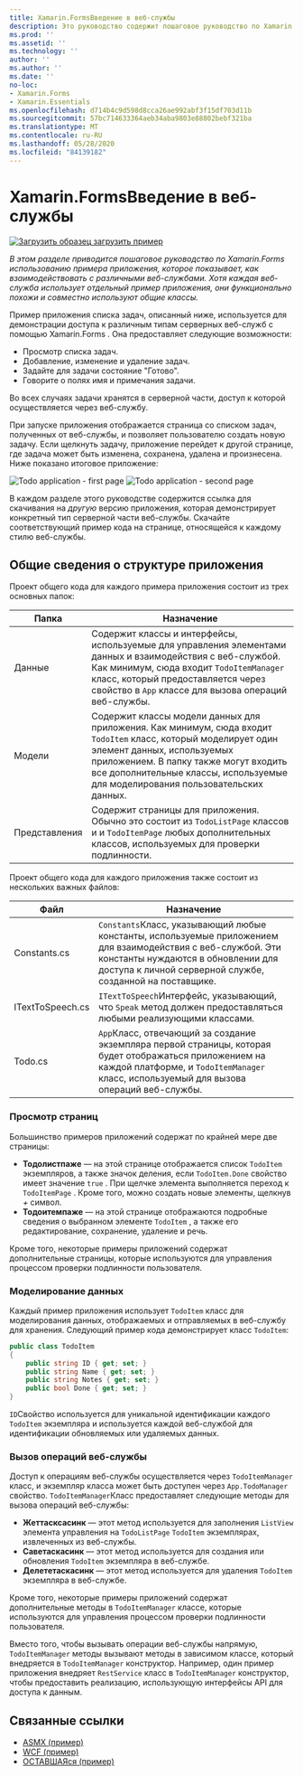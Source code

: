 ```yaml
---
title: Xamarin.FormsВведение в веб-службы
description: Это руководство содержит пошаговое руководство по Xamarin.Forms использованию примера приложения, которое показывает, как взаимодействовать с различными веб-службами. Хотя каждая веб-служба использует отдельный пример приложения, они функционально похожи и совместно используют общие классы.
ms.prod: ''
ms.assetid: ''
ms.technology: ''
author: ''
ms.author: ''
ms.date: ''
no-loc:
- Xamarin.Forms
- Xamarin.Essentials
ms.openlocfilehash: d714b4c9d598d8cca26ae992abf3f15df703d11b
ms.sourcegitcommit: 57bc714633364aeb34aba9803e88802bebf321ba
ms.translationtype: MT
ms.contentlocale: ru-RU
ms.lasthandoff: 05/28/2020
ms.locfileid: "84139182"
---
```

# <a name="xamarinforms-web-services-introduction"></a>Xamarin.FormsВведение в веб-службы

[![Загрузить образец](~/media/shared/download.png) загрузить пример](https://docs.microsoft.com/samples/xamarin/xamarin-forms-samples/webservices-todorest)

_В этом разделе приводится пошаговое руководство по Xamarin.Forms использованию примера приложения, которое показывает, как взаимодействовать с различными веб-службами. Хотя каждая веб-служба использует отдельный пример приложения, они функционально похожи и совместно используют общие классы._

Пример приложения списка задач, описанный ниже, используется для демонстрации доступа к различным типам серверных веб-служб с помощью Xamarin.Forms . Она предоставляет следующие возможности:

- Просмотр списка задач.
- Добавление, изменение и удаление задач.
- Задайте для задачи состояние "Готово".
- Говорите о полях имя и примечания задачи.

Во всех случаях задачи хранятся в серверной части, доступ к которой осуществляется через веб-службу.

При запуске приложения отображается страница со списком задач, полученных от веб-службы, и позволяет пользователю создать новую задачу. Если щелкнуть задачу, приложение перейдет к другой странице, где задача может быть изменена, сохранена, удалена и произнесена. Ниже показано итоговое приложение:

![](introduction-images/app-example-1.png "Todo application - first page")
![](introduction-images/app-example-2.png "Todo application - second page")

В каждом разделе этого руководстве содержится ссылка для скачивания на *другую* версию приложения, которая демонстрирует конкретный тип серверной части веб-службы. Скачайте соответствующий пример кода на странице, относящейся к каждому стилю веб-службы.

## <a name="understand-the-application-anatomy"></a>Общие сведения о структуре приложения

Проект общего кода для каждого примера приложения состоит из трех основных папок:

|Папка|Назначение|
|--- |--- |
|Данные|Содержит классы и интерфейсы, используемые для управления элементами данных и взаимодействия с веб-службой. Как минимум, сюда входит `TodoItemManager` класс, который предоставляется через свойство в `App` классе для вызова операций веб-службы.|
|Модели|Содержит классы модели данных для приложения. Как минимум, сюда входит `TodoItem` класс, который моделирует один элемент данных, используемых приложением. В папку также могут входить все дополнительные классы, используемые для моделирования пользовательских данных.|
|Представления|Содержит страницы для приложения. Обычно это состоит из `TodoListPage` классов и и `TodoItemPage` любых дополнительных классов, используемых для проверки подлинности.|

Проект общего кода для каждого приложения также состоит из нескольких важных файлов:

|Файл|Назначение|
|--- |--- |
|Constants.cs|`Constants`Класс, указывающий любые константы, используемые приложением для взаимодействия с веб-службой. Эти константы нуждаются в обновлении для доступа к личной серверной службе, созданной на поставщике.|
|ITextToSpeech.cs|`ITextToSpeech`Интерфейс, указывающий, что `Speak` метод должен предоставляться любыми реализующими классами.|
|Todo.cs|`App`Класс, отвечающий за создание экземпляра первой страницы, которая будет отображаться приложением на каждой платформе, и `TodoItemManager` класс, используемый для вызова операций веб-службы.|

### <a name="view-pages"></a>Просмотр страниц

Большинство примеров приложений содержат по крайней мере две страницы:

- **Тодолистпаже** — на этой странице отображается список `TodoItem` экземпляров, а также значок деления, если `TodoItem.Done` свойство имеет значение `true` . При щелчке элемента выполняется переход к `TodoItemPage` . Кроме того, можно создать новые элементы, щелкнув *+* символ.
- **Тодоитемпаже** — на этой странице отображаются подробные сведения о выбранном элементе `TodoItem` , а также его редактирование, сохранение, удаление и речь.

Кроме того, некоторые примеры приложений содержат дополнительные страницы, которые используются для управления процессом проверки подлинности пользователя.

### <a name="model-the-data"></a>Моделирование данных

Каждый пример приложения использует `TodoItem` класс для моделирования данных, отображаемых и отправляемых в веб-службу для хранения. Следующий пример кода демонстрирует класс `TodoItem`:

```csharp
public class TodoItem
{
    public string ID { get; set; }
    public string Name { get; set; }
    public string Notes { get; set; }
    public bool Done { get; set; }
}
```

`ID`Свойство используется для уникальной идентификации каждого `TodoItem` экземпляра и используется каждой веб-службой для идентификации обновляемых или удаляемых данных.

### <a name="invoke-web-service-operations"></a>Вызов операций веб-службы

Доступ к операциям веб-службы осуществляется через `TodoItemManager` класс, и экземпляр класса может быть доступен через `App.TodoManager` свойство. `TodoItemManager`Класс предоставляет следующие методы для вызова операций веб-службы:

- **Жеттасксасинк** — этот метод используется для заполнения `ListView` элемента управления на `TodoListPage` `TodoItem` экземплярах, извлеченных из веб-службы.
- **Саветаскасинк** — этот метод используется для создания или обновления `TodoItem` экземпляра в веб-службе.
- **Делететаскасинк** — этот метод используется для удаления `TodoItem` экземпляра в веб-службе.

Кроме того, некоторые примеры приложений содержат дополнительные методы в `TodoItemManager` классе, которые используются для управления процессом проверки подлинности пользователя.

Вместо того, чтобы вызывать операции веб-службы напрямую, `TodoItemManager` методы вызывают методы в зависимом классе, который внедряется в `TodoItemManager` конструктор. Например, один пример приложения внедряет `RestService` класс в `TodoItemManager` конструктор, чтобы предоставить реализацию, использующую интерфейсы API для доступа к данным.

## <a name="related-links"></a>Связанные ссылки

- [ASMX (пример)](https://docs.microsoft.com/samples/xamarin/xamarin-forms-samples/webservices-todoasmx)
- [WCF (пример)](https://docs.microsoft.com/samples/xamarin/xamarin-forms-samples/webservices-todowcf)
- [ОСТАВШАЯся (пример)](https://docs.microsoft.com/samples/xamarin/xamarin-forms-samples/webservices-todorest)
